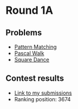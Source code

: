 # Round 1A

## Problems

- [Pattern Matching](/Round%201A/Pattern%20Matching)
- [Pascal Walk](/Round%201A/Pascal%20Walk)
- [Square Dance](/Round%201A/Square%20Dance)

## Contest results

- [Link to my submissions](https://codingcompetitions.withgoogle.com/codejam/submissions/000000000019fd74/d2FjaGlubw)
- Ranking position: 3674
